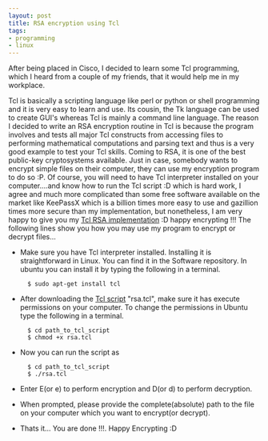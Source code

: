 ```yaml
---
layout: post
title: RSA encryption using Tcl
tags:
- programming
- linux
---
```

After being placed in Cisco, I decided to learn some Tcl programming, which I heard from a couple of my friends, that it would help me in my workplace. 

Tcl is basically a scripting language like perl or python or shell programming and it is very easy to learn and use. Its cousin, the Tk language can be used to create GUI's whereas Tcl is mainly a command line language. The reason I decided to write an RSA encryption routine in Tcl is because the program involves and tests all major Tcl constructs from accessing files to performing mathematical computations and parsing text and thus is a very good example to test your Tcl skills. Coming to RSA, it is one of the best public-key cryptosystems available. Just in case, somebody wants to encrypt simple files on their computer, they can use my encryption program to do so :P. Of course, you will need to have Tcl interpreter installed on your computer....and know how to run the Tcl script :D which is hard work, I agree and much more complicated than some free software available on the market like KeePassX which is a billion times more easy to use and gazillion times more secure than my implementation, but nonetheless, I am very happy to give you my [Tcl RSA implementation](http://www.mediafire.com/?csn6nc8jwr6mr5a) :D happy encrypting !!! The following lines show you how you may use my program to encrypt or decrypt files...        

* Make sure you have Tcl interpreter installed. Installing it is straightforward in Linux. You can find it in the Software repository. In ubuntu you can install it by typing the following in a terminal.

        $ sudo apt-get install tcl

* After downloading the [Tcl script](http://www.mediafire.com/?csn6nc8jwr6mr5a) "rsa.tcl", make sure it has execute permissions on your computer. To change the permissions in Ubuntu type the following in a terminal.

        $ cd path_to_tcl_script
        $ chmod +x rsa.tcl
        
* Now you can run the script as

        $ cd path_to_tcl_script
        $ ./rsa.tcl
        
* Enter E(or e) to perform encryption and D(or d) to perform decryption.

* When prompted, please provide the complete(absolute) path to the file on your computer which you want to encrypt(or decrypt).

* Thats it... You are done !!!. Happy Encrypting :D
    

